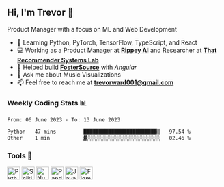 ## Hi, I'm Trevor 👋

Product Manager with a focus on ML and Web Development

- 🌱 Learning Python, PyTorch, TensorFlow, TypeScript, and React
- 💻 Working as a Product Manager at [**Rippey AI**](https://rippey.ai/) and Researcher at [**That Recommender Systems Lab**](https://github.com/that-recsys-lab)
- 🔧 Helped build [**FosterSource**](https://github.com/blueprintboulder/f21s22-foster-source.git) with _Angular_
- 💬 Ask me about Music Visualizations
- 📫 Feel free to reach me at **<a href="mailto:trevorward001@gmail.com">trevorward001@gmail.com<a>**

### Weekly Coding Stats 📊
<!--START_SECTION:waka-->

```txt
From: 06 June 2023 - To: 13 June 2023

Python   47 mins         ████████████████████████▒   97.54 %
Other    1 min           ▓░░░░░░░░░░░░░░░░░░░░░░░░   02.46 %
```

<!--END_SECTION:waka-->

### Tools 🔩

<p>
  <img height="30" alt="Python" src="https://img.shields.io/badge/python-3E6963?&style=for-the-badge&logo=python&logoColor=white"/>
  <img height="30" alt="Scikit Learn" src="https://img.shields.io/badge/scikit_learn-295952?style=for-the-badge&logo=scikit-learn&logoColor=white">
  <img height="30" alt="Numpy" src="https://img.shields.io/badge/Numpy-245049?style=for-the-badge&logo=numpy&logoColor=white"/>
  <img height="30" alt="Pandas" src="https://img.shields.io/badge/Pandas-204741?style=for-the-badge&logo=pandas&logoColor=white"/>
  <img height="30" alt="JavaScript" src="https://img.shields.io/badge/javascript-1C3E39?&style=for-the-badge&logo=javascript&logoColor=white"/>
  <img height="30" alt="Figma" src="https://img.shields.io/badge/Figma-183531?style=for-the-badge&logo=figma&logoColor=white"/>
  
</p>


<!--

Here are some ideas to get you started:

- 🔭 I’m currently working on (way to add branches committed on)
- 🌱 I’m currently learning Web Frameworks and Machine Learning! (Lisp, JS (react & angular), Python, and __)
- 💬 Ask me about ...
- 📫 How to reach me: 
- 😄 Pronouns: He/Him/His
- ⚡ Fun fact: ...

that-recsys-lab
-->
